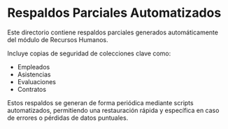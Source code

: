 # Respaldos Parciales Automatizados

Este directorio contiene respaldos parciales generados automáticamente del módulo de Recursos Humanos.

Incluye copias de seguridad de colecciones clave como:
- Empleados
- Asistencias
- Evaluaciones
- Contratos

Estos respaldos se generan de forma periódica mediante scripts automatizados, permitiendo una restauración rápida y específica en caso de errores o pérdidas de datos puntuales.
